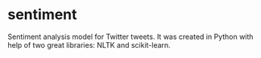 # sentiment

Sentiment analysis model for Twitter tweets. It was created in Python with help of two great libraries: NLTK and scikit-learn.
